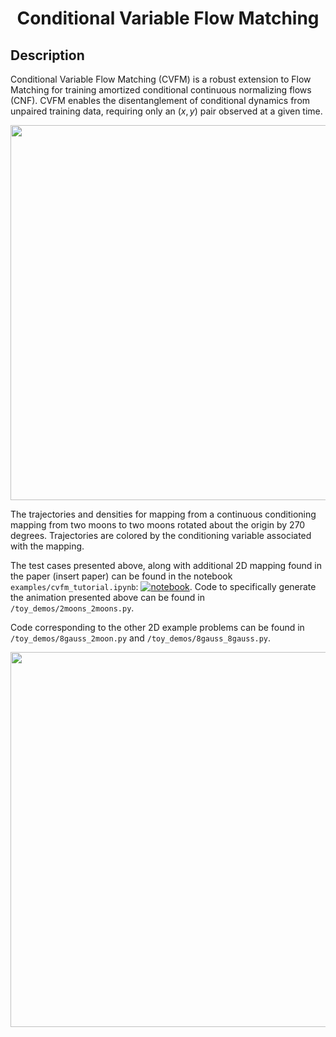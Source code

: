 <div align="center">

# Conditional Variable Flow Matching


</div>

## Description

Conditional Variable Flow Matching (CVFM) is a robust extension to Flow Matching for training amortized conditional continuous normalizing flows (CNF). CVFM enables the disentanglement of conditional dynamics from unpaired training data, requiring only an $(x,y)$ pair observed at a given time. 

<p align="center">
<img src="imgs/2-moons_to_2-moons.gif" width="600"/>
</p>

The trajectories and densities for mapping from a continuous conditioning mapping from two moons to two moons rotated about the origin by 270 degrees. Trajectories are colored by the conditioning variable associated with the mapping.

The test cases presented above, along with additional 2D mapping found in the paper (insert paper) can be found in the notebook `examples/cvfm_tutorial.ipynb`: [![notebook](https://img.shields.io/static/v1?label=Run%20in&message=Google%20Colab&color=orange&logo=Google%20Cloud)](https://colab.research.google.com/github/agenerale/conditional-variable-flow-matching/blob/main/examples/cvfm_tutorial.ipynb). Code to specifically generate the animation presented above can be found in `/toy_demos/2moons_2moons.py`. 

Code corresponding to the other 2D example problems can be found in `/toy_demos/8gauss_2moon.py` and `/toy_demos/8gauss_8gauss.py`.

<p align="center">
<img src="imgs/8gauss_to_8gauss.gif" width="600"/>
</p>